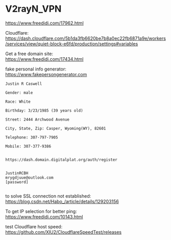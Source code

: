 # V2rayN_VPN

https://www.freedidi.com/17962.html

Cloudflare: <br>
https://dash.cloudflare.com/5b1da3fb6620be7b8a0ec22fb6871a9e/workers/services/view/quiet-block-e6fd/production/settings#variables

Get a free domain site: <br>
https://www.freedidi.com/17434.html

fake personal info generator: <br>
https://www.fakepersongenerator.com
```
Justin R Caswell

Gender: male

Race: White

Birthday: 3/23/1985 (39 years old)

Street: 2444 Archwood Avenue

City, State, Zip: Casper, Wyoming(WY), 82601

Telephone: 307-797-7905

Mobile: 307-377-9386


https://dash.domain.digitalplat.org/auth/register


JustinRCBH
mrygdjuue@outlook.com
[password]


```

to solve SSL connection not established: <br>
https://blog.csdn.net/Habo_/article/details/129203156


To get IP selection for better ping: <br>
https://www.freedidi.com/10143.html


test Cloudflare host speed:
https://github.com/XIU2/CloudflareSpeedTest/releases
